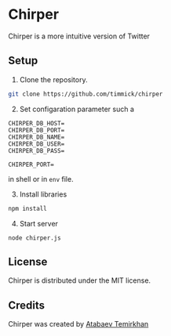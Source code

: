 Chirper
=======

Chirper is a more intuitive version of Twitter

## Setup

1. Clone the repository.

``` bash
git clone https://github.com/timmick/chirper
```
2. Set configaration parameter such a 

```
CHIRPER_DB_HOST=
CHIRPER_DB_PORT=
CHIRPER_DB_NAME=
CHIRPER_DB_USER=
CHIRPER_DB_PASS=

CHIRPER_PORT=
```
in shell or in `env` file.

3. Install libraries 

``` bash
npm install
```

4. Start server

```
node chirper.js
```

## License 

Chirper is distributed under the MIT license.

## Credits

Chirper was created by [Atabaev Temirkhan](https://github.com/timmick)
